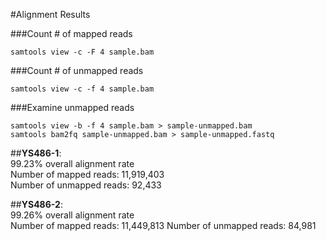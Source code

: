 #Alignment Results

###Count # of mapped reads
```
samtools view -c -F 4 sample.bam
```

###Count # of unmapped reads
```
samtools view -c -f 4 sample.bam
```

###Examine unmapped reads
```
samtools view -b -f 4 sample.bam > sample-unmapped.bam
samtools bam2fq sample-unmapped.bam > sample-unmapped.fastq
```

##__YS486-1__:  
99.23% overall alignment rate  
Number of mapped reads: 11,919,403  
Number of unmapped reads: 92,433

##__YS486-2__:  
99.26% overall alignment rate  
Number of mapped reads: 11,449,813
Number of unmapped reads: 84,981
